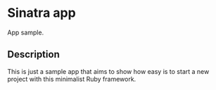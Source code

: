 Sinatra app
===========

App sample.

Description
-----------

This is just a sample app that aims to show how easy is to start a new project with this minimalist Ruby framework.